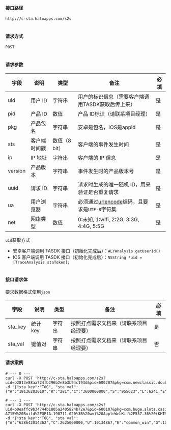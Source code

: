 #### **接口路径**
`http://c-sta.haloapps.com/s2s`
<br></br>

#### **请求方式**
`POST`
<br></br>

#### **请求参数**

| 字段    | 说明         | 类型          | 备注                                                         | 必填 |
| ------- | ------------ | ------------- | ------------------------------------------------------------ | ---- |
| uid     | 用户 ID      | 字符串        | 用户的标识信息（需要客户端调用TASDK获取后传上来）            | 是   |
| pid     | 产品 ID      | 数值          | 产品 ID标识（请联系项目经理）                                | 是   |
| pkg     | 产品包名     | 字符串        | 安卓是包名，IOS是appid                                       | 是   |
| sts     | 客户端时间戳 | 数值（8 bit） | 客户端的事件发生时间                                         | 是   |
| ip      | IP 地址      | 字符串        | 客户端的 IP 信息                                             | 是   |
| version | 产品版本     | 字符串        | 事件发生时的产品版本号                                       | 是   |
| uuid    | 请求 ID      | 字符串        | 请求时生成的唯一随机 ID，用来验证是否重复请求                | 是   |
| ua      | 用户浏览器   | 字符串        | 必须通过[urlencode](https://tools.ietf.org/html/rfc3986#section-2.1)编码，且要求是`UTF-8`字符集 | 是   |
| net     | 网络类型     | 数值          | 0:未知, 1:wifi, 2:2G, 3:3G, 4:4G, 5:5G                       | 是   |

`uid`获取方式
 - 安卓客户端调用 TASDK 接口（初始化完成后）：`ALYAnalysis.getUserId()`
 - IOS 客户端调用 TASDK 接口（初始化完成后）：`NSString *uid = [TraceAnalysis staToken];`
<br></br>

#### **接口请求体**
要求数据格式使用`json`

| 字段    | 说明    | 类型   | 备注                                   | 必填 |
| ------- | ------- | ------ | -------------------------------------- | ---- |
| sta_key | 统计key | 字符串 | 按照打点需求文档来（请联系项目经理要） | 是   |
| sta_val | 键值对  | 字符串 | 按照打点需求文档来（请联系项目经理要） | 否   |


#### **请求案例**

```shell
# --- 0 ---
curl -X POST 'http://c-sta.haloapps.com/s2s?uid=b2813e88aa724fb296b2e8b3b94c193d&pid=600207&pkg=com.newclassic.doublerich&sts=1616198399691&ip=107.242.113.63&version=4008&uuid=963b360da48ca18f334a0db3a8492c04&ua=Mozilla%2F5.0%20(iPhone%3B%20CPU%20iPhone%20OS%2014_4_1%20like%20Mac%20OS%20X)%20AppleWebKit%2F605.1.15%20(KHTML%2C%20like%20Gecko)%20Mobile%2F15E148&net=4' -d '{"sta_key":"T0G", "sta_val":{"A":"19136203010","R":"281","C":"3600000000","S":"955623","L":6241,"E":"MegaWinDialog(Clone)","M":0,"U":780527540,"G":"BrightCherry","O":0}}'

# --- 1 ---
curl -X POST 'http://c-sta.haloapps.com/s2s?uid=b0eaffc9b34744b1805a2405824b72e7&pid=600107&pkg=com.huge.slots.casino.vegas.android.avidly&sts=1616198398907&ip=99.252.124.161&version=4006&uuid=0031312c78b167e05a5c8582b8355c43&ua=Mozilla%2F5.0%20(Linux%3B%20Android%2010%3B%20SM-A715W%20Build%2FQP1A.190711.020%3B%20wv)%20AppleWebKit%2F537.36%20(KHTML%2C%20like%20Gecko)%20Version%2F4.0%20Chrome%2F89.0.4389.90%20Mobile%20Safari%2F537.36&net=1' -d '{"sta_key":"T0G", "sta_val":{"A":"638642014362","C":2625000000,"U":10134867,"E":"common_win","G":10099,"I":"coins","M":1,"O":0}}'

```

